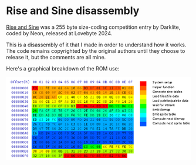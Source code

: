 Rise and Sine disassembly
=========================

[Rise and Sine](https://www.pouet.net/prod.php?which=96109) was a 255 byte size-coding competition entry by Darklite, coded by Neon, released at Lovebyte 2024.

This is a disassembly of it that I made in order to understand how it works. The code remains copyrighted by the original authors until they choose to release it, but the comments are all mine.

Here's a graphical breakdown of the ROM use:

![](map.png)
